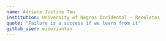 ```yaml
---
name: Adriane Justine Tan
institution: University of Negros Occidental - Recoletos
quote: "Failure is a success if we learn from it"
github_user: eidoriantan
---
```

